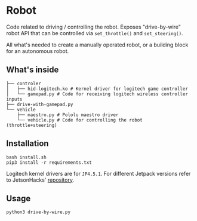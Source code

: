 # Robot
Code related to driving / controlling the robot.
Exposes "drive-by-wire" robot API that can be controlled via `set_throttle()` and `set_steering()`.

All what's needed to create a manually operated robot, or a building block for an autonomous robot.

## What's inside 
```shell
├── controler
│   ├── hid-logitech.ko # Kernel driver for logitech game controller
│   └── gamepad.py # Code for receiving logitech wireless controller inputs
├── drive-with-gamepad.py
└── vehicle
    ├── maestro.py # Pololu maestro driver
    └── vehicle.py # Code for controlling the robot (throttle+steering)
```


## Installation

```shell
bash install.sh 
pip3 install -r requirements.txt
```

Logitech kernel drivers are for `JP4.5.1`. For different Jetpack versions refer to JetsonHacks' [repository](https://github.com/jetsonhacks/logitech-f710-module/).

## Usage
```shell
python3 drive-by-wire.py
```
